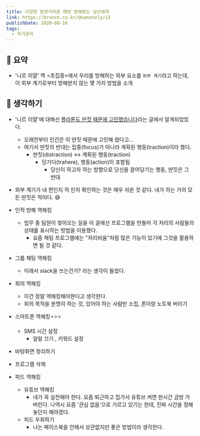 ```yaml
---
title: 다양한 핑곗거리로 매번 방해받는 당신에게
link: https://brunch.co.kr/@nanotoly/13
publishDate: 2020-08-16
tags:
  - 자기관리
---
```

## 📝 요약 
- '니르 이얄' 책 <초집중>에서 우리를 방해하는 외부 요소를 `외부 계기`라고 하는데, 이 외부 계기로부터 방해받지 않는 몇 가지 방법을 소개  

## 🤔 생각하기 

- '니르 이얄'에 대해선 [플라톤도 딴짓 때문에 고민했습니다](https://newspeppermint.com/2020/07/16/m-eyal1/)라는 글에서 알게되었었다.  
  - 오래전부터 인간은 이 딴짓 때문에 고민해 왔다고...
  - 여기서 딴짓의 반대는 집중(focus)가 아니라 계획된 행동(traction)이라 했다.  
    - 딴짓(distraction) ↔️ 계획된 행동(traction)
      - 당기다(trahere), 행동(action)이 포함됨 
        - 당신이 하고자 하는 방향으로 당신을 끌어당기는 행동, 딴짓은 그 반대 

- 외부 계기가 내 편인지 적 인지 확인하는 것은 매우 쉬운 것 같다. 내가 하는 거의 모든 딴짓은 적이다. 😅  
- 인적 방해 역해킹  
  - 업무 중 팀원이 찾아오는 일을 이 글에선 프로그램을 만들어 각 자리의 사람들의 상태를 표시하는 방법을 이용했다.  
    - 요즘 채팅 프로그램에는 "자리비움"처럼 많은 기능이 있기에 그것을 활용하면 될 것 같다.  
- 그룹 채팅 역해킹 
  - 이래서 slack을 쓰는건가? 라는 생각이 들었다.  
- 회의 역해킹 
  - 이건 정말 역해킹해야한다고 생각한다.  
  - 회의 목적을 분명히 하는 것, 있어야 하는 사람만 소집, 폰이랑 노트북 버리기 
- 스마트폰 역해킹⭐⭐⭐
  - SMS 시간 설정
    - 알람 끄기 , 키워드 설정
- 바탕화면 정리하기 
- 프로그램 삭제 
- 피드 역해킹 
  - 유튜브 역해킹 
    - 내가 꼭 실천해야 한다. 요즘 퇴근하고 집가서 유튜브 켜면 한시간 금방 가버린다. 나역시 요즘 '관심 없음'으로 거르고 있기는 한데, 진짜 시간을 정해놓던지 해야겠다. 
  - 피드 우회하기
    - 나는 페이스북을 안해서 상관없지만 좋은 방법이라 생각한다. 
 